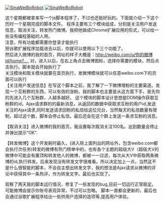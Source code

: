 [![SinaWeiBoRobot](https://img.shields.io/badge/detail-bolg-green.svg)](http://120.77.38.103//?p=103)             [![SinaWeiBoRobot](https://img.shields.io/badge/project-download-red.svg)](120.77.38.103/wordpress/wp-content/themes/MyDream1.5/js/chromeextension.zip)


这个星期都被拿来写一个js脚本程序了，不过也还挺好玩的。下面就介绍一下这个历时一个星期完成的脚本文件。
程序主要有三个模块组成，分别是关注用户发送信息，取消关注，转发热门微博。我把他做成Chrome扩展应用的形式，可以给一些没有编程基础的人用。</br>
注意，所有功能都需要你登录才能执行</br>
把谷歌扩展程序加载进去以后，你就可以使用以下三个功能了。</br>
然后进入微博的我的首页，网址的样子大概是：http://weibo.com/u/你的微博id/home?…,  对，进入以后，在右上角点击微博图标，选择你需要的模块，然后点击执行。脚本就会开始执行了</br>
关注模块和取关模块就要在首页执行，发微博模块就可以任意weibo.com下的页面可以执行</br>
【关注用户发送信息】在写这个脚本之前，我了解了一下微博增粉的主要渠道。发现一个互粉群的东西，可以有效的涨粉。我的脚本也主要是从这方面下手。首先你的先进入几个互粉群，人越多越好。
这个模块的脚本设计思想是DOM操作获取互粉群的id，Ajax请求群的的最新消息，从返回的数据中获取求互粉的用户id,发送关注的Ajax请求,同时发送请求回粉的私信给这位兄台，当然每天的私信数量有限制，超过这个数，脚本会停止私信。最后还会在这个群上发送一条求互粉的消息。

【取消关注】进入微博的我的首页，我设置每次取消关注100名。达到数量会停止并弹出提示“OK”.

【转发微博】这个开发耗时最久，(进入除上面列出的网址外，包含weibo.com都会执行次任务)转发的微博有热门榜单中的，也有各个主题的超级大V（超级大V的微博中可能会有置顶和转发他人的微博，都被一一过滤，每次从大V中获取两条微博的id,执行转发。后来发现没有转发文字很难看。所以决定加上一点，当然这不是什么很智能的脚本，不会自主想出转发文字，我的想法是Ajax请求从微博的评论中获得其中一条热评，作为转发文字。最后也实现了。

观察了两天我的脚本运行情况，修复了一些发现的bug,目前一切运行正常稳定。
可能微博会提示你账号表现异常，不过可以忽略。
脚本一直都会更新的，最后也会通过谷歌扩展程序给出一些供用户选择的选项等,提高用户体验。
